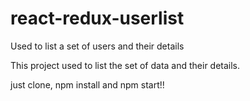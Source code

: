 # react-redux-userlist
Used to list a set of users and their details

This project used to list the set of data and their details.

just clone, npm install and npm start!!
